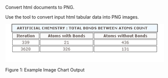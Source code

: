Convert html documents to PNG.

Use the tool to convert input html tabular data into PNG images.

<img src="https://github.com/berlinbrown/XHTMLRendererForHtmlDataToImage/raw/master/output.png" />

Figure 1: Example Image Chart Output 
